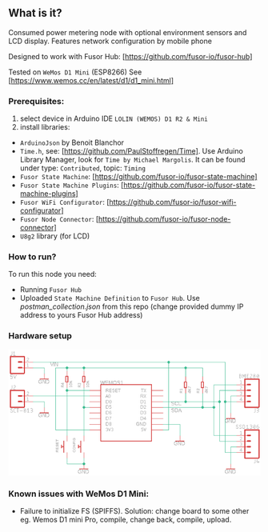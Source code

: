 ## What is it?

Consumed power metering node with optional environment sensors and LCD display. 
Features network configuration by mobile phone
 
Designed to work with Fusor Hub: [https://github.com/fusor-io/fusor-hub]
   
Tested on `WeMos D1 Mini` (ESP8266)
See [https://www.wemos.cc/en/latest/d1/d1_mini.html]

### Prerequisites:

1. select device in Arduino IDE `LOLIN (WEMOS) D1 R2 & Mini`
2. install libraries:
  - `ArduinoJson` by Benoit Blanchor
  - `Time.h`, see: [https://github.com/PaulStoffregen/Time]. 
     Use Arduino Library Manager, look for `Time by Michael Margolis`.
     It can be found under type: `Contributed`, topic: `Timing`
  - `Fusor State Machine`: [https://github.com/fusor-io/fusor-state-machine]
  - `Fusor State Machine Plugins`: [https://github.com/fusor-io/fusor-state-machine-plugins]
  - `Fusor WiFi Configurator`: [https://github.com/fusor-io/fusor-wifi-configurator]
  - `Fusor Node Connector`: [https://github.com/fusor-io/fusor-node-connector]
  - `U8g2` library (for LCD)

### How to run?
 
To run this node you need:
- Running `Fusor Hub`
- Uploaded `State Machine Definition` to `Fusor Hub`. 
  Use *postman_collection.json* from this repo (change provided dummy IP address to yours Fusor Hub address)

### Hardware setup

![Schematic](schematic.png "Schematic")

### Known issues with WeMos D1 Mini:

- Failure to initialize FS (SPIFFS). 
  Solution: change board to some other eg. Wemos D1 mini Pro, compile, change back, compile, upload.

